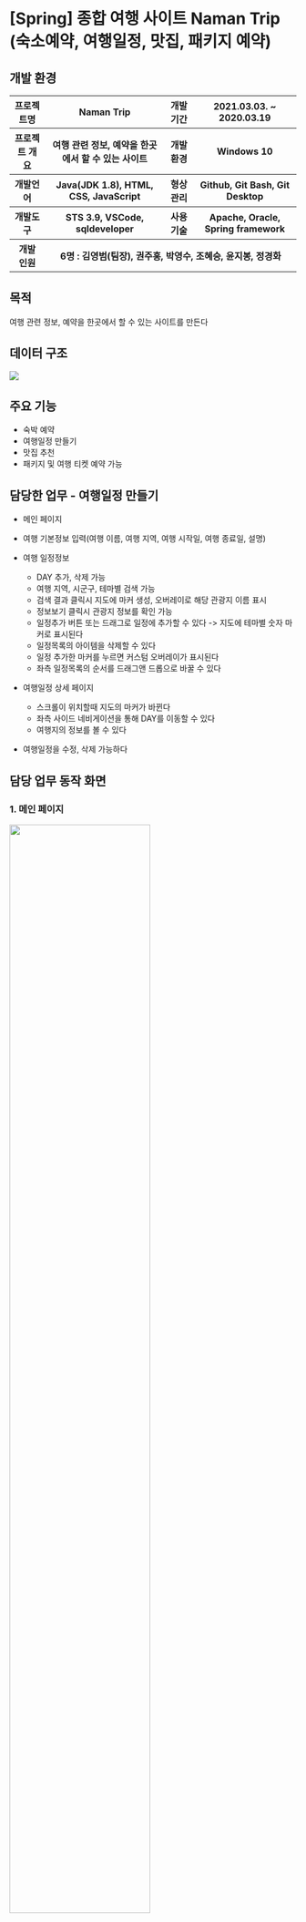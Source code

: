 # [Spring] 종합 여행 사이트 Naman Trip (숙소예약, 여행일정, 맛집, 패키지 예약)

## 개발 환경

<table>
    <tr>
        <th>프로젝트명</th>
        <th>Naman Trip</th>
        <th>개발 기간</th>
        <th>2021.03.03. ~ 2020.03.19</th>
    </tr>
    <tr>
        <th>프로젝트 개요</th>
        <th>여행 관련 정보, 예약을 한곳에서 할 수 있는 사이트</th>
        <th>개발환경</th>
        <th>Windows 10</th>
    </tr>
    <tr>
        <th>개발언어</th>
        <th>Java(JDK 1.8), HTML, CSS, JavaScript</th>
        <th>형상관리</th>
        <th>Github, Git Bash, Git Desktop</th>
    </tr>
    <tr>
        <th>개발도구</th>
        <th>STS 3.9, VSCode, sqldeveloper</th>
        <th>사용기술</th>
        <th>Apache, Oracle, Spring framework</th>
    </tr>
     <tr>
        <th>개발 인원</th>
        <th colspan="3">6명 : 김영범(팀장), 권주홍, 박영수, 조혜승, 윤지봉, 정경화 </th>
    </tr>
</table>



## 목적
여행 관련 정보, 예약을 한곳에서 할 수 있는 사이트를 만든다

## 데이터 구조
<img src="images/data_structure.png" />

## 주요 기능
- 숙박 예약
- 여행일정 만들기
- 맛집 추천
- 패키지 및 여행 티켓 예약 가능


## 담당한 업무 - 여행일정 만들기
- 메인 페이지
- 여행 기본정보 입력(여행 이름, 여행 지역, 여행 시작일, 여행 종료일, 설명)
- 여행 일정정보
  - DAY 추가, 삭제 가능
  - 여행 지역, 시군구, 테마별 검색 가능
  - 검색 결과 클릭시 지도에 마커 생성, 오버레이로 해당 관광지 이름 표시
  - 정보보기 클릭시 관광지 정보를 확인 가능
  - 일정추가 버튼 또는 드래그로 일정에 추가할 수 있다 -> 지도에 테마별 숫자 마커로 표시된다
  - 일정목록의 아이템을 삭제할 수 있다
  - 일정 추가한 마커를 누르면 커스텀 오버레이가 표시된다
  - 좌측 일정목록의 순서를 드래그앤 드롭으로 바꿀 수 있다

- 여행일정 상세 페이지
  - 스크롤이 위치할때 지도의 마커가 바뀐다
  - 좌측 사이드 네비게이션을 통해 DAY를 이동할 수 있다
  - 여행지의 정보를 볼 수 있다
 
- 여행일정을 수정, 삭제 가능하다

## 담당 업무 동작 화면
### 1. 메인 페이지
<img src="images/main.png" width="70%" height="70%" />

### 2. 여행 기본정보 입력
<img src="images/1_basic.gif" width="70%"/>

### 3. 여행 일정정보 - DAY 추가삭제
좌측에 있는 DAY 추가, 삭제 가능  
<img src="images/2_addDay.gif" width="70%" style="margin-top: 10px"/>

### 4. 여행 일정정보 - 검색
여행 지역, 시군구, 테마별 검색 가능  
<img src="images/3_search.gif" width="70%"/>

### 5. 여행 일정정보 - 마커, 여행지정보
검색 결과 클릭시 지도에 마커 생성, 오버레이로 해당 관광지 이름 표시  
정보보기 클릭시 관광지 정보 확인 가능  
<img src="images/4_markerInfo.gif" width="70%"/>

### 6. 여행 일정정보 - 일정추가
일정추가 버튼 또는 드래그로 일정에 추가할 수 있다  
지도에 순서마커로 표시된다 마커는 테마별로 모양이 다르다  
일정목록의 아이템을 삭제할 수 있다  
<img src="images/5_addSchedule.gif" width="70%"/>

### 7. 여행 일정정보 - 커스텀 오버레이
일정 추가한 마커를 누르면 커스텀 오버레이가 표시된다  
<img src="images/6_customOverlay.gif" width="70%"/>

### 8. 여행 일정정보 - 순서변경
좌측 일정목록의 순서를 드래그앤 드롭으로 바꿀 수 있다  
<img src="images/7_changeList.gif" width="70%"/>

### 9. 여행 일정정보 - DAY별 일정추가  
<img src="images/8_otherDay.gif" width="70%"/>

### 10. 여행일정 상세 페이지
DAY 별로 스크롤이 위치할때 지도의 마커들이 해당 DAY의 마커로 바뀐다   
좌측 사이드 네비게이션을 통해 DAY를 이동할 수 있다  
i 버튼을 누르면 해당 여행지의 정보를 볼 수 있다 
마커 버튼을 누르면 해당 여행지의 좌표로 이동한다

<img src="images/9_scheduleDetail.gif" width="70%"/>

### 11. 여행일정 수정
<img src="images/10_editSchedule.gif" width="70%"/>

### 12. 여행일정 삭제
<img src="images/11_delSchedule.gif" width="70%"/>

## 후기
여행 일정 만들기 기능을 구현할 때 관광정보 TOUR API 3.0과 kakaomap API를 사용했습니다. 처음엔 API를 사용해서 기능을 구현하는 게 막막했지만, 공식 문서와 예제 등을 참조해서 기능들을 하나씩 완성해 나갈 때마다 성취감을 느낄 수 있었고 어떤 기능이든지 만들 수 있겠다는 자신감도 얻었습니다. 그리고 이번 프로젝트에는 Spring Framework를 사용했는데 이전 프로젝트에서 사용했던 JSP&Servlet과 비교해서 초기 프로젝트 세팅 부분을 제외하고는 훨씬 더 편리하다고 느꼈습니다. Spring Framework가 제공해주는 MVC 패턴의 프로젝트로 생성할 수 있었고 @Controller과 @RequestMapping 어노테이션을 사용함으로써 JSP&Servlet에서처럼 페이지 하나당 하나의 servlet 클래스를 만들지 않아도 됐습니다. 또 Spring tiles를 이용해서 레이아웃 디자인을 편하게 할 수 있었습니다. 앞으로 Spring에 대해서도 더 깊이 있게 공부해볼 예정입니다
